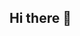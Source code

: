 ## Hi there 👋

<!--
**khadijaabattane/khadijaabattane** is a ✨ _special_ ✨ repository because its `README.md` (this file) appears on your GitHub profile.

Welcome to my GitHub profile! Here’s a bit about me:

- 🔭 I’m currently working on **[HackaTown Project]** for the **Google HackaTown** event on [Devpost](https://devpost.com/).
- 🌱 I’m currently learning **Python**, **JavaScript**, and **Machine Learning**.
- 📫 How to reach me: [LinkedIn](https://www.linkedin.com/in/khadija-a-3916b11b4/) | [Email](abattane.khadija586@gmail.com)
- 😄 Pronouns: she/her

---

### Most Used Languages
![Most Used Languages](https://github-readme-stats.vercel.app/api/top-langs/?username=khadija123&layout=compact&theme=radical)

### GitHub Stats
![GitHub Stats](https://github-readme-stats.vercel.app/api?username=khadija123&show_icons=true&theme=radical)

